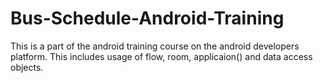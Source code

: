# Bus-Schedule-Android-Training
This is a part of the android training course on the android developers platform.
This includes usage of flow, room, applicaion() and data access objects.

